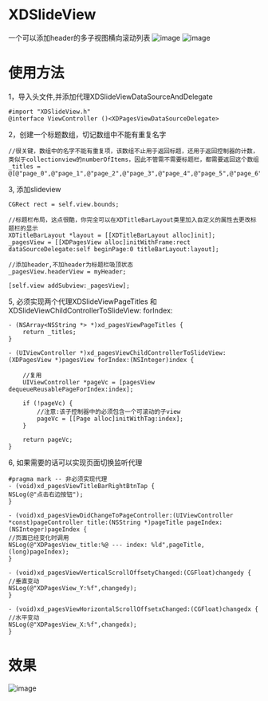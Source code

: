 # XDSlideView
一个可以添加header的多子视图横向滚动列表
![image](https://github.com/Xiexingda/XDPagesView/blob/master/shows.gif)
![image](https://github.com/Xiexingda/XDPagesView/blob/master/showc.gif)
# 使用方法
1，导入头文件,并添加代理XDSlideViewDataSourceAndDelegate
```
#import "XDSlideView.h"
@interface ViewController ()<XDPagesViewDataSourceDelegate>
```

2，创建一个标题数组，切记数组中不能有重复名字
```
//很关键，数组中的名字不能有重复项，该数组不止用于返回标题，还用于返回控制器的计数，类似于collectionview的numberOfItems，因此不管需不需要标题栏，都需要返回这个数组
_titles = @[@"page_0",@"page_1",@"page_2",@"page_3",@"page_4",@"page_5",@"page_6",@"page_7",@"page_8"];
```

3, 添加slideview
```
CGRect rect = self.view.bounds;

//标题栏布局，这点很酷，你完全可以在XDTitleBarLayout类里加入自定义的属性去更改标题栏的显示
XDTitleBarLayout *layout = [[XDTitleBarLayout alloc]init];
_pagesView = [[XDPagesView alloc]initWithFrame:rect dataSourceDelegate:self beginPage:0 titleBarLayout:layout];

//添加header,不加header为标题栏吸顶状态
_pagesView.headerView = myHeader;

[self.view addSubview:_pagesView];
```

5, 必须实现两个代理XDSlideViewPageTitles 和 XDSlideViewChildControllerToSlideView: forIndex:
```
- (NSArray<NSString *> *)xd_pagesViewPageTitles {
    return _titles;
}

- (UIViewController *)xd_pagesViewChildControllerToSlideView:(XDPagesView *)pagesView forIndex:(NSInteger)index {

    //复用
    UIViewController *pageVc = [pagesView dequeueReusablePageForIndex:index];

    if (!pageVc) {
        //注意:该子控制器中的必须包含一个可滚动的子view
        pageVc = [[Page alloc]initWithTag:index];
    }

    return pageVc;
}
```

6, 如果需要的话可以实现页面切换监听代理
```
#pragma mark -- 非必须实现代理
- (void)xd_pagesViewTitleBarRightBtnTap {
NSLog(@"点击右边按钮");
}

- (void)xd_pagesViewDidChangeToPageController:(UIViewController *const)pageController title:(NSString *)pageTitle pageIndex:(NSInteger)pageIndex {
//页面已经变化时调用
NSLog(@"XDPagesView_title:%@ --- index: %ld",pageTitle, (long)pageIndex);
}

- (void)xd_pagesViewVerticalScrollOffsetyChanged:(CGFloat)changedy {
//垂直变动
NSLog(@"XDPagesView_Y:%f",changedy);
}

- (void)xd_pagesViewHorizontalScrollOffsetxChanged:(CGFloat)changedx {
//水平变动
NSLog(@"XDPagesView_X:%f",changedx);
}

```

# 效果

![image](https://github.com/Xiexingda/XDPagesView/blob/master/show.png)

